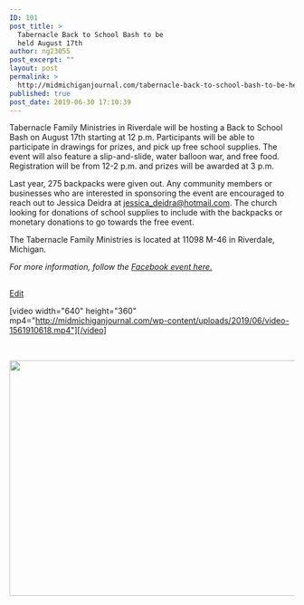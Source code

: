 ```yaml
---
ID: 101
post_title: >
  Tabernacle Back to School Bash to be
  held August 17th
author: ng23055
post_excerpt: ""
layout: post
permalink: >
  http://midmichiganjournal.com/tabernacle-back-to-school-bash-to-be-held-august-17th
published: true
post_date: 2019-06-30 17:10:39
---
```

Tabernacle Family Ministries in Riverdale will be hosting a Back to School Bash on August 17th starting at 12 p.m. Participants will be able to participate in drawings for prizes, and pick up free school supplies. The event will also feature a slip-and-slide, water balloon war, and free food. Registration will be from 12-2 p.m. and prizes will be awarded at 3 p.m.

Last year, 275 backpacks were given out. Any community members or businesses who are interested in sponsoring the event are encouraged to reach out to Jessica Deidra at <a href="mailto:jessica_deidra@hotmail.com">jessica_deidra@hotmail.com</a>. The church looking for donations of school supplies to include with the backpacks or monetary donations to go towards the free event.

The Tabernacle Family Ministries is located at 11098 M-46 in Riverdale, Michigan.

<i>For more information, follow the <a href="https://www.facebook.com/events/401051810486127/">Facebook event here.</a></i>

##

<a href="https://docs.google.com/document/d/14pt8-l-P1Ro3Zc0D1aGvAuzGwq44emX90KeKw0yzlZw/edit?usp=sharing">Edit</a>

[video width="640" height="360" mp4="http://midmichiganjournal.com/wp-content/uploads/2019/06/video-1561910618.mp4"][/video]

&nbsp;

<img title="" src="http://midmichiganjournal.com/wp-content/uploads/2019/06/null-5.png" alt="" width="624" height="416" />